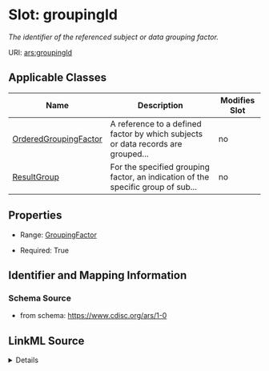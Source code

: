 # Slot: groupingId


_The identifier of the referenced subject or data grouping factor._



URI: [ars:groupingId](https://www.cdisc.org/ars/1-0/groupingId)



<!-- no inheritance hierarchy -->




## Applicable Classes

| Name | Description | Modifies Slot |
| --- | --- | --- |
[OrderedGroupingFactor](OrderedGroupingFactor.md) | A reference to a defined factor by which subjects or data records are grouped... |  no  |
[ResultGroup](ResultGroup.md) | For the specified grouping factor, an indication of the specific group of sub... |  no  |







## Properties

* Range: [GroupingFactor](GroupingFactor.md)

* Required: True





## Identifier and Mapping Information







### Schema Source


* from schema: https://www.cdisc.org/ars/1-0




## LinkML Source

<details>
```yaml
name: groupingId
description: The identifier of the referenced subject or data grouping factor.
from_schema: https://www.cdisc.org/ars/1-0
rank: 1000
alias: groupingId
domain_of:
- OrderedGroupingFactor
- ResultGroup
range: GroupingFactor
required: true
inlined: false

```
</details>